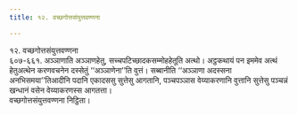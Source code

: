 ```yaml
---
title: १२. वच्छगोत्तसंयुत्तवण्णना

---
```

१२. वच्छगोत्तसंयुत्तवण्णना  
६०७-६६१. अञ्ञाणाति अञ्ञाणहेतु, सच्चपटिच्छादकसम्मोहहेतूति अत्थो। अट्ठकथायं पन इममेव अत्थं हेतुअत्थेन करणवचनेन दस्सेतुं ‘‘अञ्ञाणेना’’ति वुत्तं। सब्बानीति ‘‘अञ्ञाणा अदस्सना अनभिसमया’’तिआदीनि पदानि एकादससु सुत्तेसु आगतानि, पञ्चपञ्ञास वेय्याकरणानि वुत्तानि सुत्तेसु पञ्चन्नं खन्धानं वसेन वेय्याकरणस्स आगतत्ता।  
वच्छगोत्तसंयुत्तवण्णना निट्ठिता।  